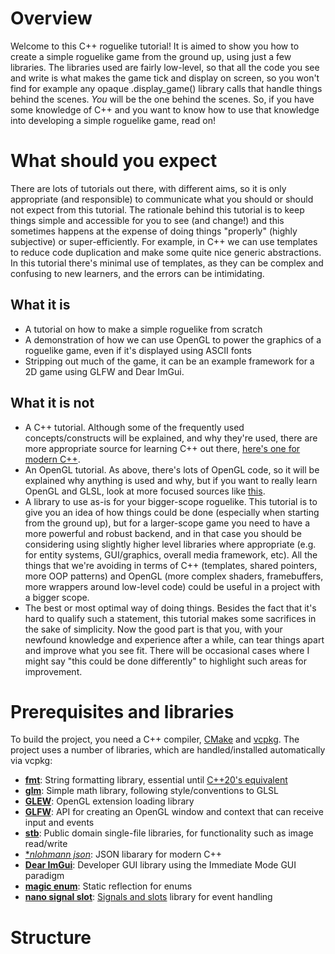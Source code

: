 # Overview

Welcome to this C++ roguelike tutorial! It is aimed to show you how to create a simple roguelike game from the ground up, using just a few libraries. The libraries used are fairly low-level, so that all the code you see and write is what makes the game tick and display on screen, so you won't find for example any opaque .display_game() library calls that handle things behind the scenes. *You* will be the one behind the scenes. So, if you have some knowledge of C++ and you want to know how to use that knowledge into developing a simple roguelike game, read on!

# What should you expect

There are lots of tutorials out there, with different aims, so it is only appropriate (and responsible) to communicate what you should or should not expect from this tutorial. The rationale behind this tutorial is to keep things simple and accessible for you to see (and change!) and this sometimes happens at the expense of doing things "properly" (highly subjective) or super-efficiently. For example, in C++ we can use templates to reduce code duplication and make some quite nice generic abstractions. In this tutorial there's minimal use of templates, as they can be complex and confusing to new learners, and the errors can be intimidating.

## What it is

* A tutorial on how to make a simple roguelike from scratch
* A demonstration of how we can use OpenGL to power the graphics of a roguelike game, even if it's displayed using ASCII fonts
* Stripping out much of the game, it can be an example framework for a 2D game using GLFW and Dear ImGui.

## What it is **not**

* A C++ tutorial. Although some of the frequently used concepts/constructs will be explained, and why they're used, there are more appropriate source for learning C++ out there, [here's one for modern C++](https://changkun.de/modern-cpp/). 
* An OpenGL tutorial. As above, there's lots of OpenGL code, so it will be explained why anything is used and why, but if you want to really learn OpenGL and GLSL, look at more focused sources like [this](https://learnopengl.com/).
* A library to use as-is for your bigger-scope roguelike. This tutorial is to give you an idea of how things could be done (especially when starting from the ground up), but for a larger-scope game you need to have a more powerful and robust backend, and in that case you should be considering using slightly higher level libraries where appropriate (e.g. for entity systems, GUI/graphics, overall media framework, etc). All the things that we're avoiding in terms of C++ (templates, shared pointers, more OOP patterns) and OpenGL (more complex shaders, framebuffers, more wrappers around low-level code) could be useful in a project with a bigger scope.
* The best or most optimal way of doing things. Besides the fact that it's hard to qualify such a statement, this tutorial makes some sacrifices in the sake of simplicity. Now the good part is that you, with your newfound knowledge and experience after a while, can tear things apart and improve what you see fit. There will be occasional cases where I might say "this could be done differently" to highlight such areas for improvement.

# Prerequisites and libraries

To build the project, you need a C++ compiler, [CMake](https://cmake.org/) and [vcpkg](https://vcpkg.io/en/index.html).
The project uses a number of libraries, which are handled/installed automatically via vcpkg:

* [**fmt**](https://github.com/fmtlib/fmt): String formatting library, essential until [C++20's equivalent](https://en.cppreference.com/w/cpp/utility/format)
* [**glm**](https://github.com/g-truc/glm): Simple math library, following style/conventions to GLSL
* [**GLEW**](http://glew.sourceforge.net/): OpenGL extension loading library
* [**GLFW**](https://www.glfw.org/): API for creating an OpenGL window and context that can receive input and events
* [**stb**](https://github.com/nothings/stb): Public domain single-file libraries, for functionality such as image read/write
* [**nlohmann json*](https://json.nlohmann.me/): JSON libarary for modern C++
* [**Dear ImGui**](https://github.com/ocornut/imgui): Developer GUI library using the Immediate Mode GUI paradigm
* [**magic enum**](https://github.com/Neargye/magic_enum): Static reflection for enums
* [**nano signal slot**](https://github.com/NoAvailableAlias/nano-signal-slot): [Signals and slots](https://en.wikipedia.org/wiki/Signals_and_slots) library for event handling

# Structure


